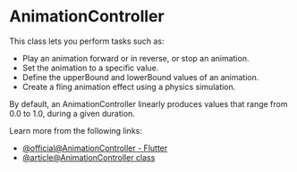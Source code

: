 # AnimationController

This class lets you perform tasks such as:

- Play an animation forward or in reverse, or stop an animation.
- Set the animation to a specific value.
- Define the upperBound and lowerBound values of an animation.
- Create a fling animation effect using a physics simulation.

By default, an AnimationController linearly produces values that range from 0.0 to 1.0, during a given duration.

Learn more from the following links:

- [@official@AnimationController - Flutter](https://docs.flutter.dev/ui/animations/tutorial#animationcontroller)
- [@article@AnimationController class](https://api.flutter.dev/flutter/animation/AnimationController-class.html)
